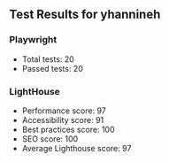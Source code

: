
## Test Results for yhannineh

### Playwright
- Total tests: 20
- Passed tests: 20

### LightHouse

- Performance score: 97
- Accessibility score: 91
- Best practices score: 100
- SEO score: 100
- Average Lighthouse score: 97
